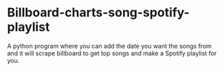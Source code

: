 # Billboard-charts-song-spotify-playlist
A python program where you can add the date you want the songs from and it will scrape billboard to get top songs and make a Spotify playlist for you.
